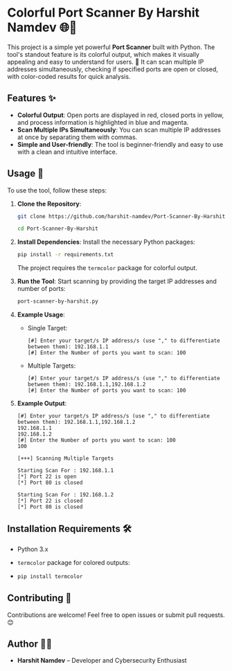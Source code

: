 # Colorful Port Scanner By Harshit Namdev 🌐🎨

This project is a simple yet powerful **Port Scanner** built with Python. The tool's standout feature is its colorful output, which makes it visually appealing and easy to understand for users. 🎉 It can scan multiple IP addresses simultaneously, checking if specified ports are open or closed, with color-coded results for quick analysis.

## Features ✨
- **Colorful Output**: Open ports are displayed in red, closed ports in yellow, and process information is highlighted in blue and magenta.
- **Scan Multiple IPs Simultaneously**: You can scan multiple IP addresses at once by separating them with commas.
- **Simple and User-friendly**: The tool is beginner-friendly and easy to use with a clean and intuitive interface.
  
## Usage 🚀
To use the tool, follow these steps:

1. **Clone the Repository**:
    ```bash
    git clone https://github.com/harshit-namdev/Port-Scanner-By-Harshit.git
    ```
    ```bash
    cd Port-Scanner-By-Harshit
    ```

2. **Install Dependencies**:
    Install the necessary Python packages:
    ```bash
    pip install -r requirements.txt
    ```
    The project requires the `termcolor` package for colorful output.

3. **Run the Tool**:
    Start scanning by providing the target IP addresses and number of ports:
    ```bash
    port-scanner-by-harshit.py
    ```

4. **Example Usage**:
    - Single Target:
        ```text
        [#] Enter your target/s IP address/s (use "," to differentiate between them): 192.168.1.1
        [#] Enter the Number of ports you want to scan: 100
        ```
    - Multiple Targets:
        ```text
        [#] Enter your target/s IP address/s (use "," to differentiate between them): 192.168.1.1,192.168.1.2
        [#] Enter the Number of ports you want to scan: 100
        ```

5. **Example Output**:
    ```text
    [#] Enter your target/s IP address/s (use "," to differentiate between them): 192.168.1.1,192.168.1.2
    192.168.1.1
    192.168.1.2
    [#] Enter the Number of ports you want to scan: 100
    100
    
    [+++] Scanning Multiple Targets
    
    Starting Scan For : 192.168.1.1
    [*] Port 22 is open
    [*] Port 80 is closed
    
    Starting Scan For : 192.168.1.2
    [*] Port 22 is closed
    [*] Port 80 is closed
    ```

## Installation Requirements 🛠️
- Python 3.x
- `termcolor` package for colored outputs:

- 
    ```bash
    pip install termcolor
    ```

## Contributing 🤝
Contributions are welcome! Feel free to open issues or submit pull requests. 😊



## Author 👨‍💻
- **Harshit Namdev** – Developer and Cybersecurity Enthusiast
